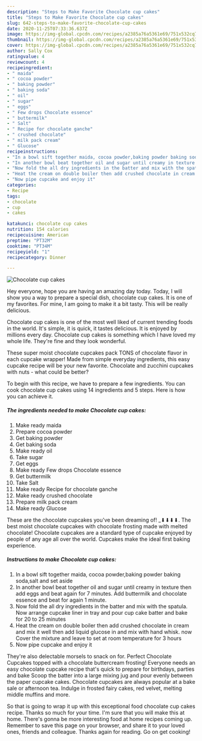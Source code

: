 ```yaml
---
description: "Steps to Make Favorite Chocolate cup cakes"
title: "Steps to Make Favorite Chocolate cup cakes"
slug: 642-steps-to-make-favorite-chocolate-cup-cakes
date: 2020-11-25T07:33:36.637Z
image: https://img-global.cpcdn.com/recipes/a2385a76a5361e69/751x532cq70/chocolate-cup-cakes-recipe-main-photo.jpg
thumbnail: https://img-global.cpcdn.com/recipes/a2385a76a5361e69/751x532cq70/chocolate-cup-cakes-recipe-main-photo.jpg
cover: https://img-global.cpcdn.com/recipes/a2385a76a5361e69/751x532cq70/chocolate-cup-cakes-recipe-main-photo.jpg
author: Sally Cox
ratingvalue: 4
reviewcount: 4
recipeingredient:
- " maida"
- " cocoa powder"
- " baking powder"
- " baking soda"
- " oil"
- " sugar"
- " eggs"
- " Few drops Chocolate essence"
- " buttermilk"
- " Salt"
- " Recipe for chocolate ganche"
- " crushed chocolate"
- " milk pack cream"
- " Glucose"
recipeinstructions:
- "In a bowl sift together maida, cocoa powder,baking powder baking soda,salt and set aside"
- "In another bowl beat together oil and sugar until creamy in texture then add eggs and beat again for 7 minutes. Add buttermilk and chocolate essence and beat for again 1 minute."
- "Now fold the all dry ingredients in the batter and mix with the spatula. Now arrange cupcake liner in tray and pour cup cake batter and bake for 20 to 25 minutes"
- "Heat the cream on double boiler then add crushed chocolate in cream and mix it well then add liquid glucose in and mix with hand whisk. now Cover the mixture and leave to set at room temperature for 3 hours"
- "Now pipe cupcake and enjoy it"
categories:
- Recipe
tags:
- chocolate
- cup
- cakes

katakunci: chocolate cup cakes 
nutrition: 154 calories
recipecuisine: American
preptime: "PT32M"
cooktime: "PT34M"
recipeyield: "1"
recipecategory: Dinner

---
```



![Chocolate cup cakes](https://img-global.cpcdn.com/recipes/a2385a76a5361e69/751x532cq70/chocolate-cup-cakes-recipe-main-photo.jpg)

Hey everyone, hope you are having an amazing day today. Today, I will show you a way to prepare a special dish, chocolate cup cakes. It is one of my favorites. For mine, I am going to make it a bit tasty. This will be really delicious.

Chocolate cup cakes is one of the most well liked of current trending foods in the world. It's simple, it is quick, it tastes delicious. It is enjoyed by millions every day. Chocolate cup cakes is something which I have loved my whole life. They're fine and they look wonderful.

These super moist chocolate cupcakes pack TONS of chocolate flavor in each cupcake wrapper! Made from simple everyday ingredients, this easy cupcake recipe will be your new favorite. Chocolate and zucchini cupcakes with nuts - what could be better?


To begin with this recipe, we have to prepare a few ingredients. You can cook chocolate cup cakes using 14 ingredients and 5 steps. Here is how you can achieve it.

<!--inarticleads1-->

##### The ingredients needed to make Chocolate cup cakes:

1. Make ready  maida
1. Prepare  cocoa powder
1. Get  baking powder
1. Get  baking soda
1. Make ready  oil
1. Take  sugar
1. Get  eggs
1. Make ready  Few drops Chocolate essence
1. Get  buttermilk
1. Take  Salt
1. Make ready  Recipe for chocolate ganche
1. Make ready  crushed chocolate
1. Prepare  milk pack cream
1. Make ready  Glucose


These are the chocolate cupcakes you&#39;ve been dreaming of! _­⬇⬇⬇⬇. The best moist chocolate cupcakes with chocolate frosting made with melted chocolate! Chocolate cupcakes are a standard type of cupcake enjoyed by people of any age all over the world. Cupcakes make the ideal first baking experience. 

<!--inarticleads2-->

##### Instructions to make Chocolate cup cakes:

1. In a bowl sift together maida, cocoa powder,baking powder baking soda,salt and set aside
1. In another bowl beat together oil and sugar until creamy in texture then add eggs and beat again for 7 minutes. Add buttermilk and chocolate essence and beat for again 1 minute.
1. Now fold the all dry ingredients in the batter and mix with the spatula. Now arrange cupcake liner in tray and pour cup cake batter and bake for 20 to 25 minutes
1. Heat the cream on double boiler then add crushed chocolate in cream and mix it well then add liquid glucose in and mix with hand whisk. now Cover the mixture and leave to set at room temperature for 3 hours
1. Now pipe cupcake and enjoy it


They&#39;re also delectable morsels to snack on for. Perfect Chocolate Cupcakes topped with a chocolate buttercream frosting! Everyone needs an easy chocolate cupcake recipe that&#39;s quick to prepare for birthdays, parties and bake Scoop the batter into a large mixing jug and pour evenly between the paper cupcake cakes. Chocolate cupcakes are always popular at a bake sale or afternoon tea. Indulge in frosted fairy cakes, red velvet, melting middle muffins and more. 

So that is going to wrap it up with this exceptional food chocolate cup cakes recipe. Thanks so much for your time. I'm sure that you will make this at home. There's gonna be more interesting food at home recipes coming up. Remember to save this page on your browser, and share it to your loved ones, friends and colleague. Thanks again for reading. Go on get cooking!
